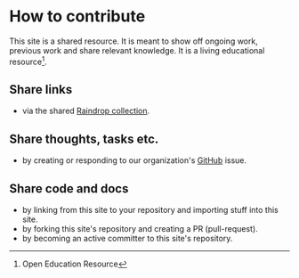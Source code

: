 # How to contribute

This site is a shared resource. It is meant to show off ongoing work, previous work and share relevant knowledge. It is a living educational resource[^oer].

## Share links

- via the shared [Raindrop collection](Raindrop.md).

## Share thoughts, tasks etc.

- by creating or responding to our organization's [GitHub]() issue.

## Share code and docs

- by linking from this site to your repository and importing stuff into this site.
- by forking this site's repository and creating a PR (pull-request).
- by becoming an active committer to this site's repository.

[^oer]: Open Education Resource